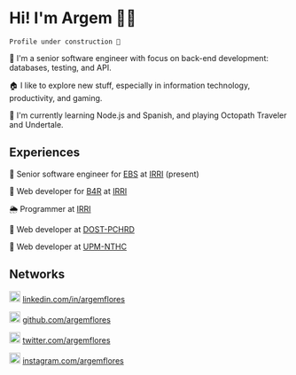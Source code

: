 # Hi! I'm Argem 🧑🏻

`Profile under construction 🚧`

🏢 I'm a senior software engineer with focus on back-end development: databases, testing, and API.

🏠 I like to explore new stuff, especially in information technology, productivity, and gaming.

📖 I'm currently learning Node.js and Spanish, and playing Octopath Traveler and Undertale.

## Experiences

🌱 Senior software engineer for [EBS](https://ebs.excellenceinbreeding.org) at [IRRI](https://irri.org) (present)

🌾 Web developer for [B4R](https://b4r.irri.org) at [IRRI](https://irri.org)

🌦 Programmer at [IRRI](https://irri.org)

🦟 Web developer at [DOST-PCHRD](https://pchrd.dost.gov.ph)

🏥 Web developer at [UPM-NTHC](https://telehealth.ph)

## Networks

[<img alt="argemflores | LinkedIn" width="20px" src="https://cdn.jsdelivr.net/npm/simple-icons@v3/icons/linkedin.svg" />][LI] [linkedin.com/in/argemflores][LI]

[<img alt="argemflores | GitHub" width="20px" src="https://cdn.jsdelivr.net/npm/simple-icons@v3/icons/github.svg" />][GH] [github.com/argemflores][GH]

[<img alt="argemflores | Twitter" width="20px" src="https://cdn.jsdelivr.net/npm/simple-icons@v3/icons/twitter.svg" />][TW] [twitter.com/argemflores][TW]

[<img alt="argemflores | Instagram" width="20px" src="https://cdn.jsdelivr.net/npm/simple-icons@v3/icons/instagram.svg" />][IG] [instagram.com/argemflores][IG]

[LI]: https://linkedin.com/in/argemflores
[GH]: https://github.com/argemflores
[TW]: https://twitter.com/argemflores
[IG]: https://instagram.com/argemflores
